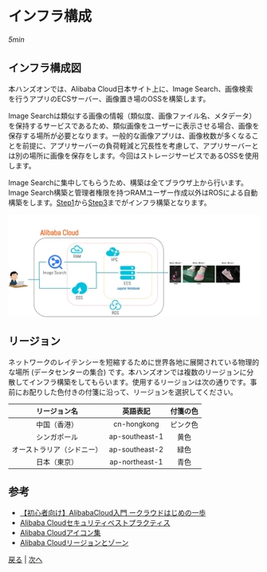 # インフラ構成
###### 5min

## インフラ構成図
本ハンズオンでは、Alibaba Cloud日本サイト上に、Image Search、画像検索を行うアプリのECSサーバー、画像置き場のOSSを構築します。

Image Searchは類似する画像の情報（類似度、画像ファイル名、メタデータ）を保持するサービスであるため、類似画像をユーザーに表示させる場合、画像を保存する場所が必要となります。一般的な画像アプリは、画像枚数が多くなることを前提に、アプリサーバーの負荷軽減と冗長性を考慮して、アプリサーバーとは別の場所に画像を保存をします。今回はストレージサービスであるOSSを使用します。

Image Searchに集中してもらうため、構築は全てブラウザ上から行います。Image Search構築と管理者権限を持つRAMユーザー作成以外はROSによる自動構築をします。[Step1](Step1.md)から[Step3](Step3.md)までがインフラ構築となります。

![インフラ構成図](img/ali-infra.png)


## リージョン
ネットワークのレイテンシーを短縮するために世界各地に展開されている物理的な場所 (データセンターの集合) です。本ハンズオンでは複数のリージョンに分散してインフラ構築をしてもらいます。使用するリージョンは次の通りです。事前にお配りした色付きの付箋に沿って、リージョンを選択してください。

| リージョン名 | 英語表記 | 付箋の色 |
|:-----:|:------------:|:------------:|
| 中国（香港） | cn-hongkong | ピンク色 |
| シンガポール | ap-southeast-1 | 黄色 |
| オーストラリア（シドニー） | ap-southeast-2 | 緑色 |
| 日本（東京） | ap-northeast-1 | 青色 |

## 参考
- [【初心者向け】AlibabaCloud入門 ークラウドはじめの一歩](https://www.slideshare.net/sbcloud/alibabacloud)
- [Alibaba Cloudセキュリティベストプラクティス](https://www.slideshare.net/sbcloud/alibaba-cloud)
- [Alibaba Cloudアイコン集](https://www.alibabacloud.com/help/doc-detail/67830.htm)
- [Alibaba Cloudリージョンとゾーン](https://jp.alibabacloud.com/help/doc-detail/40654.htm)

[戻る](README.md) | [次へ](Step1.md)
